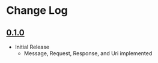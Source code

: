 # Change Log

## [0.1.0]

* Initial Release
  * Message, Request, Response, and Uri implemented

[0.1.0]: https://github.com/dSpaceLabs/http-message/compare/b6ad6f6f41d9f4438c100c866188c0194c91498e...v0.1.0
